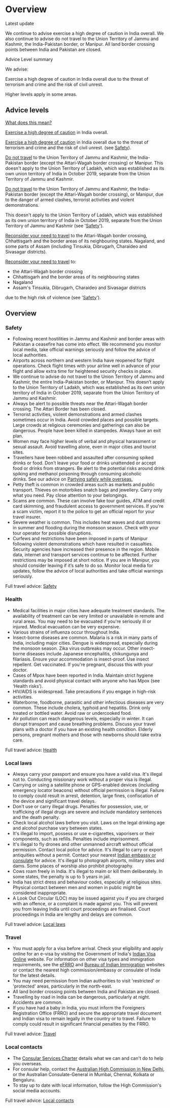 # Overview

Latest update

We continue to advise exercise a high degree of caution in India overall. We also continue to advise do not travel to the Union Territory of Jammu and Kashmir, the India-Pakistan border, or Manipur. All land border crossing points between India and Pakistan are closed.

Advice Level summary

We advise:

Exercise a high degree of caution in India overall due to the threat of terrorism and crime and the risk of civil unrest.

Higher levels apply in some areas.

## Advice levels

[What does this mean?](/before-you-go/travel-advice-explained/)

[Exercise a high degree of caution](https://www.smartraveller.gov.au/consular-services/travel-advice-explained#level2) in India overall.

[Exercise a high degree of caution](https://www.smartraveller.gov.au/consular-services/travel-advice-explained#level2) in India overall due to the threat of terrorism and crime and the risk of civil unrest. (see [Safety](#safety)).

[Do not travel](https://www.smartraveller.gov.au/consular-services/travel-advice-explained#level4) to the Union Territory of Jammu and Kashmir, the India-Pakistan border (except the Attari-Wagah border crossing) or Manipur. This doesn't apply to the Union Territory of Ladakh, which was established as its own union territory of India in October 2019, separate from the Union Territory of Jammu and Kashmir.

[Do not travel](https://www.smartraveller.gov.au/consular-services/travel-advice-explained#level4) to the Union Territory of Jammu and Kashmir, the India-Pakistan border (except the Attari-Wagah border crossing), or Manipur, due to the danger of armed clashes, terrorist activities and violent demonstrations.

This doesn't apply to the Union Territory of Ladakh, which was established as its own union territory of India in October 2019, separate from the Union Territory of Jammu and Kashmir (see '[Safety](#safety)').

[Reconsider your need to travel](https://www.smartraveller.gov.au/consular-services/travel-advice-explained#level3) to the Attari-Wagah border crossing, Chhattisgarh and the border areas of its neighbouring states. Nagaland, and some parts of Assam (including Tinsukia, Dibrugarh, Charaideo and Sivasagar districts).

[Reconsider your need to travel](https://www.smartraveller.gov.au/consular-services/travel-advice-explained#level3) to:

* the Attari-Wagah border crossing
* Chhattisgarh and the border areas of its neighbouring states
* Nagaland
* Assam's Tinsukia, Dibrugarh, Charaideo and Sivasagar districts

due to the high risk of violence (see '[Safety](#safety)').

## Overview

### Safety

* Following recent hostilities in Jammu and Kashmir and border areas with Pakistan a ceasefire has come into effect. We recommend you monitor local media, take official warnings seriously and follow the advice of local authorities.
* Airports across northern and western India have reopened for flight operations. Check flight times with your airline well in advance of your flight and allow extra time for heightened security checks in place.
* We continue to advise do not travel to the Union Territory of Jammu and Kashmir, the entire India-Pakistan border, or Manipur. This doesn’t apply to the Union Territory of Ladakh, which was established as its own union territory of India in October 2019, separate from the Union Territory of Jammu and Kashmir.
* Always be alert to possible threats near the Attari-Wagah border crossing. The Attari Border has been closed.
* Terrorist activities, violent demonstrations and armed clashes sometimes occur in India. Avoid crowded places and possible targets. Large crowds at religious ceremonies and gatherings can also be dangerous. People have been killed in stampedes. Always have an exit plan.
* Women may face higher levels of verbal and physical harassment or sexual assault. Avoid travelling alone, even in major cities and tourist sites.
* Travellers have been robbed and assaulted after consuming spiked drinks or food. Don't leave your food or drinks unattended or accept food or drinks from strangers. Be alert to the potential risks around drink spiking and methanol poisoning through consuming alcoholic drinks. See our advice on [Partying safely while overseas.](https://www.smartraveller.gov.au/before-you-go/safety/partying#methanol)
* Petty theft is common in crowded areas such as markets and public transport. Thieves on motorbikes snatch bags and jewellery. Carry only what you need. Pay close attention to your belongings.
* Scams are common. These can involve fake tour guides, ATM and credit card skimming, and fraudulent access to government services. If you're a scam victim, report it to the police to get an official report for your travel insurer.
* Severe weather is common. This includes heat waves and dust storms in summer and flooding during the monsoon season. Check with your tour operator for possible disruptions.
* Curfews and restrictions have been imposed in parts of Manipur following violent demonstrations which have resulted in casualties. Security agencies have increased their presence in the region. Mobile data, internet and transport services continue to be affected. Further restrictions may be imposed at short notice. If you are in Manipur, you should consider leaving if it’s safe to do so. Monitor local media for updates, follow the advice of local authorities and take official warnings seriously.

Full travel advice: [Safety](#safety)

### Health

* Medical facilities in major cities have adequate treatment standards. The availability of treatment can be very limited or unavailable in remote and rural areas. You may need to be evacuated if you're seriously ill or injured. Medical evacuation can be very expensive.
* Various strains of influenza occur throughout India.
* Insect-borne diseases are common. Malaria is a risk in many parts of India, including major cities. Dengue is widespread, especially during the monsoon season. Zika virus outbreaks may occur. Other insect-borne diseases include Japanese encephalitis, chikungunya and filariasis. Ensure your accommodation is insect-proof. Use insect repellent. Get vaccinated. If you're pregnant, discuss this with your doctor.
* Cases of Mpox have been reported in India. Maintain strict hygiene standards and avoid physical contact with anyone who has Mpox (see ‘Health risks’).
* HIV/AIDS is widespread. Take precautions if you engage in high-risk activities.
* Waterborne, foodborne, parasitic and other infectious diseases are very common. These include cholera, typhoid and hepatitis. Drink only treated or bottled water. Avoid raw or undercooked food.
* Air pollution can reach dangerous levels, especially in winter. It can disrupt transport and cause breathing problems. Discuss your travel plans with a doctor if you have an existing health condition. Elderly persons, pregnant mothers and those with newborns should take extra care.

Full travel advice: [Health](#health)

### Local laws

* Always carry your passport and ensure you have a valid visa. It's illegal not to. Conducting missionary work without a proper visa is illegal.
* Carrying or using a satellite phone or GPS-enabled devices (including emergency locator beacons) without official permission is illegal. Failure to comply could result in arrest, detention, large fines, confiscation of the device and significant travel delays.
* Don't use or carry illegal drugs. Penalties for possession, use, or trafficking of illegal drugs are severe and include mandatory sentences and the death penalty.
* Check local alcohol laws before you visit. Laws on the legal drinking age and alcohol purchase vary between states.
* It's illegal to import, possess or use e-cigarettes, vaporisers or their components, such as refills. Penalties include imprisonment.
* It's illegal to fly drones and other unmanned aircraft without official permission. Contact local police for advice. It's illegal to carry or export antiquities without a permit. Contact your nearest [Indian embassy or consulate](https://protocol.dfat.gov.au/Public/Missions/91) for advice. It's illegal to photograph airports, military sites and dams. Some places of worship also prohibit photography.
* Cows roam freely in India. It's illegal to maim or kill them deliberately. In some states, the penalty is up to 5 years in jail.
* India has strict dress and behaviour codes, especially at religious sites. Physical contact between men and women in public might be considered inappropriate.
* A Look Out Circular (LOC) may be issued against you if you are charged with an offence, or a complaint is made against you. This will prevent you from leaving India until court proceedings are finalised. Court proceedings in India are lengthy and delays are common.

Full travel advice: [Local laws](#local-laws)

### Travel

* You must apply for a visa before arrival. Check your eligibility and apply online for an e-visa by visiting the Government of India's [Indian Visa Online](https://indianvisaonline.gov.in/evisa/tvoa.html) website. For information on other visa types and immigration requirements, see the [eFRRO](https://indianfrro.gov.in/eservices/home.jsp) and [Bureau of Indian Immigration](https://boi.gov.in/) websites or contact the nearest high commission/embassy or consulate of India for the latest details.
* You may need permission from Indian authorities to visit 'restricted' or 'protected' areas, particularly in the north-east.
* All land border crossing points between India and Pakistan are closed.
* Travelling by road in India can be dangerous, particularly at night. Accidents are common.
* If you have had a baby in India, you must inform the Foreigners Registration Office (FRRO) and secure the appropriate travel document and Indian visa to remain legally in the country or to travel. Failure to comply could result in significant financial penalties by the FRRO.

Full travel advice: [Travel](#travel)

### Local contacts

* The [Consular Services Charter](/consular-services/consular-services-charter "Consular Services Charter") details what we can and can't do to help you overseas.
* For consular help, contact the [Australian High Commission in New Delhi](http://www.india.highcommission.gov.au/ndli/home.html), or the Australian Consulate-General in Mumbai, Chennai, Kolkata or Bengaluru.
* To stay up to date with local information, follow the High Commission's social media accounts.

Full travel advice: [Local contacts](#local-contacts)